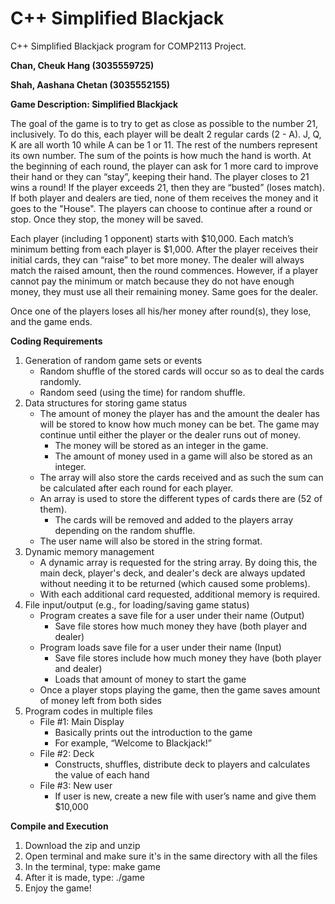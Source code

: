 # C++ Simplified Blackjack
C++ Simplified Blackjack program for COMP2113 Project.

**Chan, Cheuk Hang (3035559725)**

**Shah, Aashana Chetan (3035552155)**

**Game Description: Simplified Blackjack**

The goal of the game is to try to get as close as possible to the number 21, inclusively. To do this, each player will be dealt 2 regular cards (2 - A). J, Q, K are all worth 10 while A can be 1 or 11. The rest of the numbers represent its own number. The sum of the points is how much the hand is worth. At the beginning of each round, the player can ask for 1 more card to improve their hand or they can “stay”, keeping their hand. The player closes to 21 wins a round! If the player exceeds 21, then they are “busted” (loses match). If both player and dealers are tied, none of them receives the money and it goes to the "House". The players can choose to continue after a round or stop. Once they stop, the money will be saved.

Each player (including 1 opponent) starts with $10,000. Each match’s minimum betting from each player is $1,000. After the player receives their initial cards, they can “raise” to bet more money. The dealer will always match the raised amount, then the round commences. However, if a player cannot pay the minimum or match because they do not have enough money, they must use all their remaining money. Same goes for the dealer.


Once one of the players loses all his/her money after round(s), they lose, and the game ends.

**Coding Requirements**

1) Generation of random game sets or events <br />
    - Random shuffle of the stored cards will occur so as to deal the cards randomly. <br />
    - Random seed (using the time) for random shuffle. <br />
2) Data structures for storing game status <br />
    - The amount of money the player has and the amount the dealer has will be stored to know how much money can be bet. The game may continue until either the player or the dealer runs out of money. <br />
        - The money will be stored as an integer in the game. <br />
        - The amount of money used in a game will also be stored as an integer. <br />
    - The array will also store the cards received and as such the sum can be calculated after each round for each player.  <br />
    - An array is used to store the different types of cards there are (52 of them).  <br />
        - The cards will be removed and added to the players array depending on the random shuffle. <br />
    - The user name will also be stored in the string format.  <br />
3) Dynamic memory management <br />
    - A dynamic array is requested for the string array. By doing this, the main deck, player's deck, and dealer's deck are always updated without needing it to be returned (which caused some problems). <br />
    - With each additional card requested, additional memory is required.<br />
4) File input/output (e.g., for loading/saving game status)<br />
    - Program creates a save file for a user under their name (Output)<br />
        - Save file stores how much money they have (both player and dealer)<br />
    - Program loads save file for a user under their name (Input)<br />
        - Save file stores include how much money they have (both player and dealer)<br />
        - Loads that amount of money to start the game<br />
    - Once a player stops playing the game, then the game saves amount of money left from both sides <br />
5) Program codes in multiple files<br />
    - File #1: Main Display<br />
        - Basically prints out the introduction to the game<br />
        - For example, “Welcome to Blackjack!”<br />
    - File #2: Deck <br />
        - Constructs, shuffles, distribute deck to players and calculates the value of each hand
    - File #3: New user<br />
        - If user is new, create a new file with user’s name and give them $10,000<br />

**Compile and Execution**

1) Download the zip and unzip
2) Open terminal and make sure it's in the same directory with all the files
3) In the terminal, type: make game
4) After it is made, type: ./game
5) Enjoy the game!
